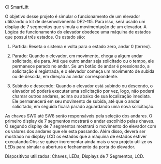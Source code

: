 CI SmartLift

O objetivo desse projeto é simular o funcionamento de um elevador utilizando o kit de desenvolvimento DE2-115. Para isso, será usado um display de 7 segmentos que simula a movimentação de um elevador. A Lógica de funcionamento do elevador obedece uma máquina de estados que possui três estados. Os   estado   são: 

1. Partida: Reseta o sistema e volta para o estado zero, andar 0 (terreo). 

2. Parado: Quando o elevador, em movimento, chega a algum andar solicitado, ele para. Até que outro andar seja solicitado ou o tempo, ele permanece parado no andar. Se um botão de andar é pressionado, a solicitação é registrada, e o elevador começa um movimento de subida ou de descida, em direção ao andar correspondente. 

3. Subindo e descendo: Quando o elevador está subindo ou descendo, o elevador só poderá executar uma solicitação por vez, logo, não poderá chamar outros andares, acima ou abaixo de sua localização imediata. Ele permanecerá em seu movimento de subida, até que o andar solicitado, em seguida ficará parado aguardando uma nova   solicitação.

As chaves SW0 até SW8 serão responsáveis pela seleção dos andares. O primeiro display de 7 segmentos mostrará o andar escolhido pelas chaves. O segundo display de 7 segmentos mostrará o movimento do elevador com os valores dos andares que ele esta passando. Além disso, deverá ser mostrado no display LCD os estados que a máquina de estados estiver executando.Obs: se quiser incrementar ainda mais o seu projeto utilize os LEDs para simular a abertura e fechamento da porta do elevador. 


Dispositivos utilizados: Chaves, LEDs, Displays de 7 Segmentos, LCD.   
